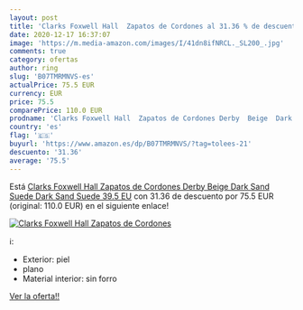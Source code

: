```yaml
---
layout: post
title: 'Clarks Foxwell Hall  Zapatos de Cordones al 31.36 % de descuento'
date: 2020-12-17 16:37:07
image: 'https://m.media-amazon.com/images/I/41dn8ifNRCL._SL200_.jpg'
comments: true
category: ofertas
author: ring
slug: 'B07TMRMNVS-es'
actualPrice: 75.5 EUR
currency: EUR
price: 75.5
comparePrice: 110.0 EUR
prodname: 'Clarks Foxwell Hall  Zapatos de Cordones Derby  Beige  Dark Sand Suede Dark Sand Suede   39.5 EU'
country: 'es'
flag: '🇪🇸'
buyurl: 'https://www.amazon.es/dp/B07TMRMNVS/?tag=tolees-21'
descuento: '31.36'
average: '75.5'
---
```


Está [Clarks Foxwell Hall  Zapatos de Cordones Derby  Beige  Dark Sand Suede Dark Sand Suede   39.5 EU](https://www.amazon.es/dp/B07TMRMNVS/?tag=tolees-21) con 31.36 de descuento por 75.5 EUR (original: 110.0 EUR) en el siguiente enlace!

[![Clarks Foxwell Hall  Zapatos de Cordones](https://m.media-amazon.com/images/I/41dn8ifNRCL._SL200_.jpg)](https://www.amazon.es/dp/B07TMRMNVS/?tag=tolees-21)

ℹ️:

- Exterior: piel
- plano
- Material interior: sin forro

[Ver la oferta!!](https://www.amazon.es/dp/B07TMRMNVS/?tag=tolees-21)

